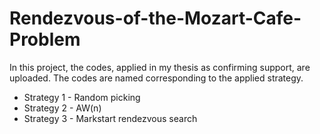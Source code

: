 # Rendezvous-of-the-Mozart-Cafe-Problem
In this project, the codes, applied in my thesis as confirming support, are uploaded. The codes are named corresponding to the applied strategy.
- Strategy 1 - Random picking
- Strategy 2 - AW(n)
- Strategy 3 - Markstart rendezvous search
